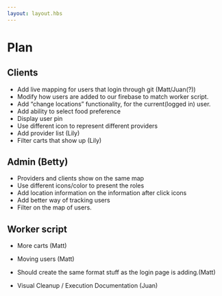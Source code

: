 ```yaml
---
layout: layout.hbs
---
```


# Plan

## Clients
* Add live mapping for users that login through git (Matt/Juan(?))
* Modify how users are added to our firebase to match worker script.
* Add “change locations” functionality, for the current(logged in) user.
* Add ability to select food preference
* Display user pin
* Use different icon to represent different providers
* Add provider list (Lily)
* Filter carts that show up (Lily)


## Admin (Betty)
* Providers and clients show on the same map
*  Use  different icons/color to present the roles
* Add location information on the information after click icons
* Add better way of tracking users
* Filter on the map of users.

## Worker script
* More carts  (Matt)
* Moving users (Matt)
* Should create the same format stuff as the login page is adding.(Matt)

* Visual Cleanup / Execution Documentation (Juan)
